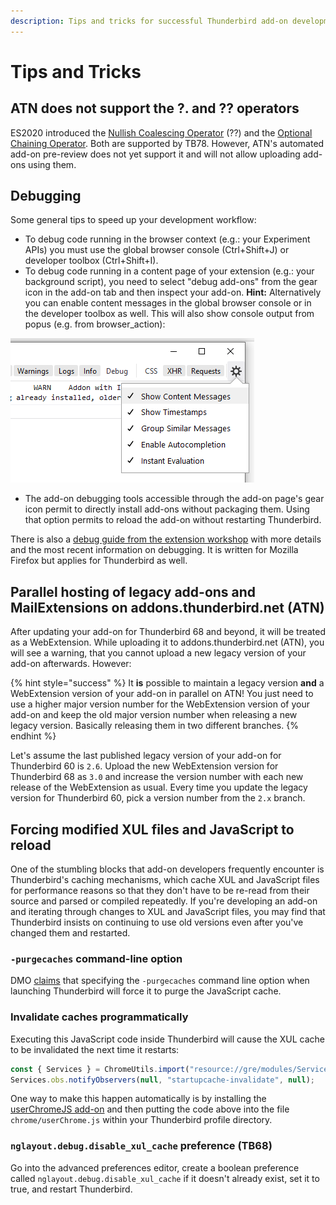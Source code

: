 ```yaml
---
description: Tips and tricks for successful Thunderbird add-on development.
---
```


# Tips and Tricks

## ATN does not support the ?. and ?? operators

ES2020 introduced the [Nullish Coalescing Operator](https://developer.mozilla.org/en-US/docs/Web/JavaScript/Reference/Operators/Nullish_coalescing_operator) \(??\) and the [Optional Chaining Operator](https://developer.mozilla.org/en-US/docs/Web/JavaScript/Reference/Operators/Optional_chaining). Both are supported by TB78. However, ATN's automated add-on pre-review does not yet support it and will not allow uploading add-ons using them.

## Debugging

Some general tips to speed up your development workflow:

* To debug code running in the browser context \(e.g.: your Experiment APIs\) you must use the global browser console \(Ctrl+Shift+J\) or developer toolbox \(Ctrl+Shift+I\).  
* To debug code running in a content page of your extension \(e.g.: your background script\), you need to select "debug add-ons" from the gear icon in the add-on tab and then inspect your add-on.   **Hint:** Alternatively you can enable content messages in the global browser console or in the developer toolbox as well. This will also show console output from popus \(e.g. from browser\_action\):

![](../.gitbook/assets/ind2ex.png)

* The add-on debugging tools accessible through the add-on page's gear icon permit to directly install add-ons without packaging them. Using that option permits to reload the add-on without restarting Thunderbird.

There is also a [debug guide from the extension workshop](https://extensionworkshop.com/documentation/develop/debugging/) with more details and the most recent information on debugging. It is written for Mozilla Firefox but applies for Thunderbird as well.

## Parallel hosting of legacy add-ons and MailExtensions on addons.thunderbird.net \(ATN\)

After updating your add-on for Thunderbird 68 and beyond, it will be treated as a WebExtension. While uploading it to addons.thunderbird.net \(ATN\), you will see a warning, that you cannot upload a new legacy version of your add-on afterwards. However:

{% hint style="success" %}
It **is** possible to maintain a legacy version **and** a WebExtension version of your add-on in parallel on ATN! You just need to use a higher major version number for the WebExtension version of your add-on and keep the old major version number when releasing a new legacy version. Basically releasing them in two different branches.
{% endhint %}

Let's assume the last published legacy version of your add-on for Thunderbird 60 is `2.6`. Upload the new WebExtension version for Thunderbird 68 as `3.0` and increase the version number with each new release of the WebExtension as usual. Every time you update the legacy version for Thunderbird 60, pick a version number from the `2.x` branch.

## Forcing modified XUL files and JavaScript to reload

One of the stumbling blocks that add-on developers frequently encounter is Thunderbird's caching mechanisms, which cache XUL and JavaScript files for performance reasons so that they don't have to be re-read from their source and parsed or compiled repeatedly. If you're developing an add-on and iterating through changes to XUL and JavaScript files, you may find that Thunderbird insists on continuing to use old versions even after you've changed them and restarted.

### `-purgecaches` command-line option

DMO [claims](https://developer.mozilla.org/en-US/docs/Mozilla/Command_Line_Options#-purgecaches) that specifying the `-purgecaches` command line option when launching Thunderbird will force it to purge the JavaScript cache.

### Invalidate caches programmatically

Executing this JavaScript code inside Thunderbird will cause the XUL cache to be invalidated the next time it restarts:

```javascript
const { Services } = ChromeUtils.import("resource://gre/modules/Services.jsm");​
Services.obs.notifyObservers(null, "startupcache-invalidate", null);
```

One way to make this happen automatically is by installing the [userChromeJS add-on](https://addons.thunderbird.net/thunderbird/addon/userchromejs-2/) and then putting the code above into the file `chrome/userChrome.js` within your Thunderbird profile directory.

### `nglayout.debug.disable_xul_cache` preference \(TB68\)

Go into the advanced preferences editor, create a boolean preference called `nglayout.debug.disable_xul_cache` if it doesn't already exist, set it to true, and restart Thunderbird.

